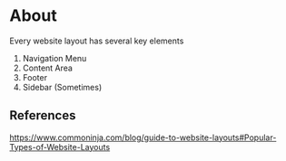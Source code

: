# About

Every website layout has several key elements

1. Navigation Menu
2. Content Area
3. Footer
4. Sidebar (Sometimes)

## References

https://www.commoninja.com/blog/guide-to-website-layouts#Popular-Types-of-Website-Layouts
